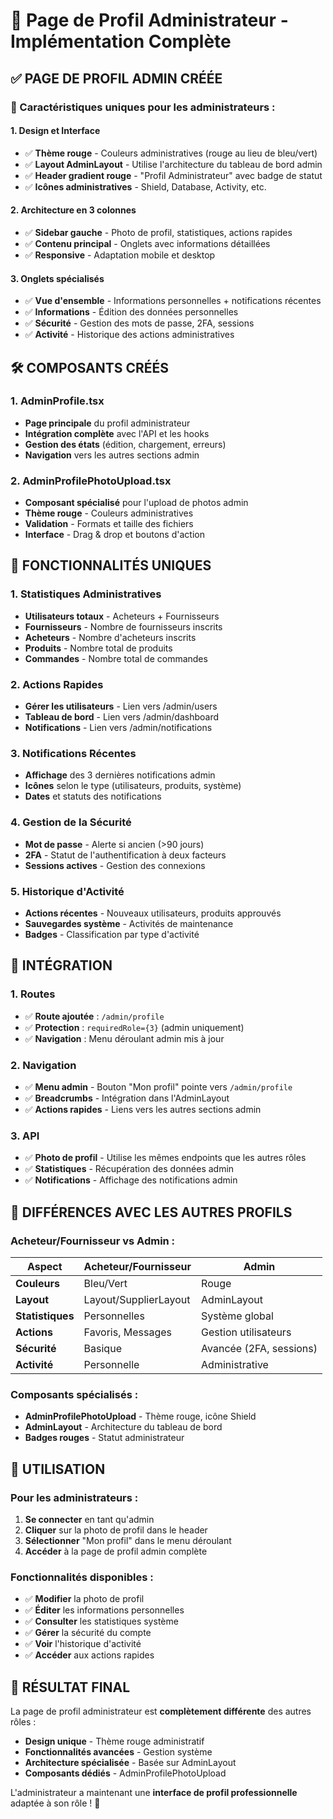 # 👑 Page de Profil Administrateur - Implémentation Complète

## ✅ **PAGE DE PROFIL ADMIN CRÉÉE**

### **🎯 Caractéristiques uniques pour les administrateurs :**

#### **1. Design et Interface**
- ✅ **Thème rouge** - Couleurs administratives (rouge au lieu de bleu/vert)
- ✅ **Layout AdminLayout** - Utilise l'architecture du tableau de bord admin
- ✅ **Header gradient rouge** - "Profil Administrateur" avec badge de statut
- ✅ **Icônes administratives** - Shield, Database, Activity, etc.

#### **2. Architecture en 3 colonnes**
- ✅ **Sidebar gauche** - Photo de profil, statistiques, actions rapides
- ✅ **Contenu principal** - Onglets avec informations détaillées
- ✅ **Responsive** - Adaptation mobile et desktop

#### **3. Onglets spécialisés**
- ✅ **Vue d'ensemble** - Informations personnelles + notifications récentes
- ✅ **Informations** - Édition des données personnelles
- ✅ **Sécurité** - Gestion des mots de passe, 2FA, sessions
- ✅ **Activité** - Historique des actions administratives

## 🛠️ **COMPOSANTS CRÉÉS**

### **1. AdminProfile.tsx**
- **Page principale** du profil administrateur
- **Intégration complète** avec l'API et les hooks
- **Gestion des états** (édition, chargement, erreurs)
- **Navigation** vers les autres sections admin

### **2. AdminProfilePhotoUpload.tsx**
- **Composant spécialisé** pour l'upload de photos admin
- **Thème rouge** - Couleurs administratives
- **Validation** - Formats et taille des fichiers
- **Interface** - Drag & drop et boutons d'action

## 🎨 **FONCTIONNALITÉS UNIQUES**

### **1. Statistiques Administratives**
- **Utilisateurs totaux** - Acheteurs + Fournisseurs
- **Fournisseurs** - Nombre de fournisseurs inscrits
- **Acheteurs** - Nombre d'acheteurs inscrits
- **Produits** - Nombre total de produits
- **Commandes** - Nombre total de commandes

### **2. Actions Rapides**
- **Gérer les utilisateurs** - Lien vers /admin/users
- **Tableau de bord** - Lien vers /admin/dashboard
- **Notifications** - Lien vers /admin/notifications

### **3. Notifications Récentes**
- **Affichage** des 3 dernières notifications admin
- **Icônes** selon le type (utilisateurs, produits, système)
- **Dates** et statuts des notifications

### **4. Gestion de la Sécurité**
- **Mot de passe** - Alerte si ancien (>90 jours)
- **2FA** - Statut de l'authentification à deux facteurs
- **Sessions actives** - Gestion des connexions

### **5. Historique d'Activité**
- **Actions récentes** - Nouveaux utilisateurs, produits approuvés
- **Sauvegardes système** - Activités de maintenance
- **Badges** - Classification par type d'activité

## 🔧 **INTÉGRATION**

### **1. Routes**
- ✅ **Route ajoutée** : `/admin/profile`
- ✅ **Protection** : `requiredRole={3}` (admin uniquement)
- ✅ **Navigation** : Menu déroulant admin mis à jour

### **2. Navigation**
- ✅ **Menu admin** - Bouton "Mon profil" pointe vers `/admin/profile`
- ✅ **Breadcrumbs** - Intégration dans l'AdminLayout
- ✅ **Actions rapides** - Liens vers les autres sections admin

### **3. API**
- ✅ **Photo de profil** - Utilise les mêmes endpoints que les autres rôles
- ✅ **Statistiques** - Récupération des données admin
- ✅ **Notifications** - Affichage des notifications admin

## 🎯 **DIFFÉRENCES AVEC LES AUTRES PROFILS**

### **Acheteur/Fournisseur vs Admin :**

| Aspect | Acheteur/Fournisseur | Admin |
|--------|---------------------|-------|
| **Couleurs** | Bleu/Vert | Rouge |
| **Layout** | Layout/SupplierLayout | AdminLayout |
| **Statistiques** | Personnelles | Système global |
| **Actions** | Favoris, Messages | Gestion utilisateurs |
| **Sécurité** | Basique | Avancée (2FA, sessions) |
| **Activité** | Personnelle | Administrative |

### **Composants spécialisés :**
- **AdminProfilePhotoUpload** - Thème rouge, icône Shield
- **AdminLayout** - Architecture du tableau de bord
- **Badges rouges** - Statut administrateur

## 🚀 **UTILISATION**

### **Pour les administrateurs :**
1. **Se connecter** en tant qu'admin
2. **Cliquer** sur la photo de profil dans le header
3. **Sélectionner** "Mon profil" dans le menu déroulant
4. **Accéder** à la page de profil admin complète

### **Fonctionnalités disponibles :**
- ✅ **Modifier** la photo de profil
- ✅ **Éditer** les informations personnelles
- ✅ **Consulter** les statistiques système
- ✅ **Gérer** la sécurité du compte
- ✅ **Voir** l'historique d'activité
- ✅ **Accéder** aux actions rapides

## 🎉 **RÉSULTAT FINAL**

La page de profil administrateur est **complètement différente** des autres rôles :
- **Design unique** - Thème rouge administratif
- **Fonctionnalités avancées** - Gestion système
- **Architecture spécialisée** - Basée sur AdminLayout
- **Composants dédiés** - AdminProfilePhotoUpload

L'administrateur a maintenant une **interface de profil professionnelle** adaptée à son rôle ! 👑
